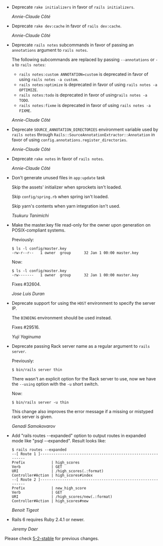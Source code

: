 *   Deprecate `rake initializers` in favor of `rails initializers`.

    *Annie-Claude Côté*

*   Deprecate `rake dev:cache` in favor of `rails dev:cache`.

    *Annie-Claude Côté*

*   Deprecate `rails notes` subcommands in favor of passing an `annotations` argument to `rails notes`.

    The following subcommands are replaced by passing `--annotations` or `-a` to `rails notes`:
    - `rails notes:custom ANNOTATION=custom` is deprecated in favor of using `rails notes -a custom`.
    - `rails notes:optimize` is deprecated in favor of using `rails notes -a OPTIMIZE`.
    - `rails notes:todo` is deprecated in favor of  using`rails notes -a TODO`.
    - `rails notes:fixme` is deprecated in favor of using `rails notes -a FIXME`.

    *Annie-Claude Côté*

*   Deprecate `SOURCE_ANNOTATION_DIRECTORIES` environment variable used by `rails notes`
    through `Rails::SourceAnnotationExtractor::Annotation` in favor of using `config.annotations.register_directories`.

    *Annie-Claude Côté*

*   Deprecate `rake notes` in favor of `rails notes`.

    *Annie-Claude Côté*

*   Don't generate unused files in `app:update` task

     Skip the assets' initializer when sprockets isn't loaded.

     Skip `config/spring.rb` when spring isn't loaded.

     Skip yarn's contents when yarn integration isn't used.

    *Tsukuru Tanimichi*

*   Make the master.key file read-only for the owner upon generation on
    POSIX-compliant systems.

    Previously:

        $ ls -l config/master.key
        -rw-r--r--   1 owner  group      32 Jan 1 00:00 master.key

    Now:

        $ ls -l config/master.key
        -rw-------   1 owner  group      32 Jan 1 00:00 master.key

    Fixes #32604.

    *Jose Luis Duran*

*   Deprecate support for using the `HOST` environment to specify the server IP.

    The `BINDING` environment should be used instead.

    Fixes #29516.

    *Yuji Yaginuma*

*   Deprecate passing Rack server name as a regular argument to `rails server`.

    Previously:

        $ bin/rails server thin

    There wasn't an explicit option for the Rack server to use, now we have the
    `--using` option with the `-u` short switch.

    Now:

        $ bin/rails server -u thin

    This change also improves the error message if a missing or mistyped rack
    server is given.

    *Genadi Samokovarov*

*   Add "rails routes --expanded" option to output routes in expanded mode like
    "psql --expanded". Result looks like:

    ```
    $ rails routes --expanded
    --[ Route 1 ]------------------------------------------------------------
    Prefix            | high_scores
    Verb              | GET
    URI               | /high_scores(.:format)
    Controller#Action | high_scores#index
    --[ Route 2 ]------------------------------------------------------------
    Prefix            | new_high_score
    Verb              | GET
    URI               | /high_scores/new(.:format)
    Controller#Action | high_scores#new
    ```

    *Benoit Tigeot*

*   Rails 6 requires Ruby 2.4.1 or newer.

    *Jeremy Daer*


Please check [5-2-stable](https://github.com/rails/rails/blob/5-2-stable/railties/CHANGELOG.md) for previous changes.
